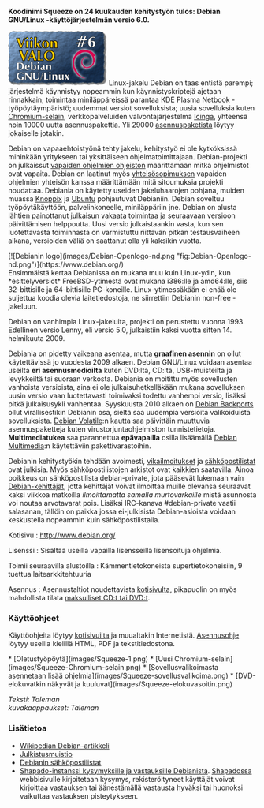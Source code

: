 <!--
Title: 1x06 Debian GNU/Linux 6.0 - Viikon VALO #6
Date: 2011/02/06
Pageimage: valo6-Debian.png
Tags: Käyttöjärjestelmä
-->
**Koodinimi Squeeze on 24 kuukauden kehitystyön tulos: Debian GNU/Linux
-käyttöjärjestelmän versio 6.0.**

![](images/valo6-Debian.png "fig:Valo6-Debian.png") Linux-jakelu Debian on taas
entistä parempi; järjestelmä käynnistyy nopeammin kun käynnistyskriptejä
ajetaan rinnakkain; toimintaa miniläppäreissä parantaa KDE Plasma
Netbook -työpöytäympäristö; uudemmat versiot sovelluksista; uusia
sovelluksia kuten
[Chromium-selain](http://packages.debian.org/squeeze/chromium-browser),
verkkopalveluiden valvontajärjestelmä
[Icinga](http://packages.debian.org/squeeze/icinga), yhteensä noin 10000
uutta asennuspakettia. Yli 29000
[asennuspaketista](http://www.debian.org/distrib/packages) löytyy
jokaiselle jotakin.

Debian on vapaaehtoistyönä tehty jakelu, kehitystyö ei ole kytköksissä
mihinkään yritykseen tai yksittäiseen ohjelmatoimittajaan.
Debian-projekti on julkaissut [vapaiden ohjelmien
ohjeiston](http://fi.wikipedia.org/wiki/Debianin_vapaiden_ohjelmistojen_ohjeisto)
määrittämään mitkä ohjelmistot ovat vapaita. Debian on laatinut myös
[yhteisösopimuksen](http://www.debian.org/social_contract.fi.html)
vapaiden ohjelmien yhteisön kanssa määrittämään mitä sitoumuksia
projekti noudattaa. Debiania on käytetty useiden jakeluhaarojen pohjana,
muiden muassa [Knoppix](http://www.knopper.net/knoppix/) ja
[Ubuntu](http://ubuntu-fi.org/) pohjautuvat Debianiin. Debian soveltuu
työpöytäkäyttöön, palvelinkoneelle, miniläppäriin jne. Debian on alusta
lähtien painottanut julkaisun vakaata toimintaa ja seuraavaan versioon
päivittämisen helppoutta. Uusi versio julkaistaankin vasta, kun sen
luotettavasta toiminnasta on varmistuttu riittävän pitkän testausvaiheen
aikana, versioiden väliä on saattanut olla yli kaksikin vuotta.

<div class="leftimage" markdown="1">
[![Debianin logo](images/Debian-Openlogo-nd.png "fig:Debian-Openlogo-nd.png")](https://www.debian.org/)
</div>
Ensimmäistä
kertaa Debianissa on mukana muu kuin Linux-ydin, kun *esittelyversiot*
FreeBSD-ytimestä ovat mukana i386:lle ja amd64:lle, siis 32-bittisille
ja 64-bittisille PC-koneille. Linux-ytimessäkään ei enää ole suljettua
koodia olevia laitetiedostoja, ne siirrettiin Debianin non-free
-jakeluun.

Debian on vanhimpia Linux-jakeluita, projekti on perustettu vuonna 1993.
Edellinen versio Lenny, eli versio 5.0, julkaistiin kaksi vuotta sitten
14. helmikuuta 2009.

Debiania on pidetty vaikeana asentaa, mutta **graafinen asennin** on
ollut käytettävissä jo vuodesta 2009 alkaen. Debian GNU/Linux voidaan
asentaa useilta **eri asennusmedioilta** kuten DVD:ltä, CD:ltä,
USB-muisteilta ja levykkeiltä tai suoraan verkosta. Debiania on moitittu
myös sovellusten vanhoista versioista, aina ei ole julkaisuhetkelläkään
mukana sovelluksen uusin versio vaan luotettavasti toimivaksi todettu
vanhempi versio, lisäksi pitkä julkaisusykli vanhentaa. Syyskuusta 2010
alkaen on [Debian Backports](http://backports.debian.org/) ollut
virallisestikin Debianin osa, sieltä saa uudempia versioita
valikoiduista sovelluksista. [Debian
Volatile](http://www.debian.org/volatile/):n kautta saa päivittäin
muuttuvia asennuspaketteja kuten virustorjuntaohjelmiston
tunnistetietoja. **Multimediatukea** saa parannettua **epävapailla**
osilla lisäämällä [Debian Multimedia](http://debian-multimedia.org/):n
käytettäviin pakettivarastoihin.

Debianin kehitystyökin tehdään avoimesti,
[vikailmoitukset](http://www.debian.org/Bugs/) ja
[sähköpostilistat](http://lists.debian.org/) ovat julkisia. Myös
sähköpostilistojen arkistot ovat kaikkien saatavilla. Ainoa poikkeus on
sähköpostilista debian-private, jota pääsevät lukemaan vain
[Debian-kehittäjät](http://www.debian.org/devel/join/index.fi.html),
jotta kehittäjät voivat ilmoittaa muille olevansa seuraavat kaksi
viikkoa matkoilla *ilmoittamatta samalla murtovarkaille* mistä asunnosta
voi noutaa arvotavarat pois. Lisäksi IRC-kanava \#debian-private vaatii
salasanan, tällöin on paikka jossa ei-julkisista Debian-asioista voidaan
keskustella nopeammin kuin sähköpostilistalla.


Kotisivu
:   <http://www.debian.org/>

Lisenssi
:   Sisältää useilla vapailla lisensseillä lisensoituja ohjelmia.

Toimii seuraavilla alustoilla
:   Kämmentietokoneista supertietokoneisiin, 9 tuettua
    laitearkkitehtuuria

Asennus
:   Asennustaltiot noudettavista
    [kotisivulta](http://www.de.debian.org/CD/), pikapuolin on myös
    mahdollista tilata [maksulliset CD:t tai
    DVD:t](http://www.de.debian.org/CD/vendors/).

### Käyttöohjeet

Käyttöohjeita löytyy [kotisivuilta](http://www.debian.org/doc/) ja
muualtakin Internetistä.
[Asennusohje](http://www.debian.org/releases/stable/installmanual)
löytyy useilla kielillä HTML, PDF ja tekstitiedostona.

<div class="psgallery" markdown="1">
* [Oletustyöpöytä](images/Squeeze-1.png)
* [Uusi Chromium-selain](images/Squeeze-Chromium-selain.png)
* [Sovellusvalikoimasta asennetaan lisää ohjelmia](images/Squeeze-sovellusvalikoima.png)
* [DVD-elokuvatkin näkyvät ja kuuluvat](images/Squeeze-elokuvasoitin.png)
</div>

*Teksti: Taleman* <br />
*kuvakaappaukset: Taleman*

### Lisätietoa

-   [Wikipedian Debian-artikkeli](http://fi.wikipedia.org/wiki/Debian)
-   [Julkistusmuistio](http://www.debian.org/releases/stable/releasenotes)
-   [Debianin sähköpostilistat](http://lists.debian.org/)
-   [Shapado-instanssi kysymyksille ja vastauksille
    Debianista](http://ask.debian.net).
    [Shapadossa](http://en.wikipedia.org/wiki/Shapado) webbisivulle
    kirjoitetaan kysymys, rekisteröityneet käyttäjät voivat kirjoittaa
    vastauksen tai äänestämällä vastausta hyväksi tai huonoksi vaikuttaa
    vastauksen pisteytykseen.

